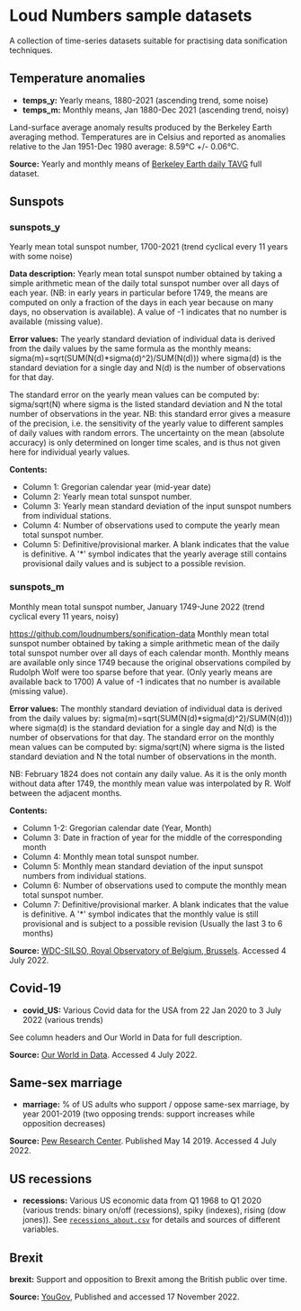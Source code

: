 # Loud Numbers sample datasets

A collection of time-series datasets suitable for practising data sonification techniques.

## Temperature anomalies

- **temps_y:** Yearly means, 1880-2021 (ascending trend, some noise)
- **temps_m:** Monthly means, Jan 1880-Dec 2021 (ascending trend, noisy)

Land-surface average anomaly results produced by the Berkeley Earth averaging method. Temperatures are in Celsius and reported as anomalies relative to the Jan 1951-Dec 1980 average: 8.59°C +/- 0.06°C.

**Source:** Yearly and monthly means of [Berkeley Earth daily TAVG](http://berkeleyearth.lbl.gov/auto/Global/Complete_TAVG_daily.txt) full dataset.

## Sunspots

### sunspots_y

Yearly mean total sunspot number, 1700-2021 (trend cyclical every 11 years with some noise)

**Data description:**
Yearly mean total sunspot number obtained by taking a simple arithmetic mean of the daily total sunspot number over all days of each year. (NB: in early years in particular before 1749, the means are computed on only a fraction of the days in each year because on many days, no observation is available).
A value of -1 indicates that no number is available (missing value).

**Error values:**
The yearly standard deviation of individual data is derived from the daily values by the same formula as the monthly means:
sigma(m)=sqrt(SUM(N(d)*sigma(d)^2)/SUM(N(d)))
where sigma(d) is the standard deviation for a single day and N(d) is the
number of observations for that day.

The standard error on the yearly mean values can be computed by:
sigma/sqrt(N) where sigma is the listed standard deviation and N the total number of observations in the year.
NB: this standard error gives a measure of the precision, i.e. the sensitivity of the yearly value to different samples of daily values with random errors. The uncertainty on the mean (absolute accuracy) is only determined on longer time scales, and is thus not given here for individual yearly values.

**Contents:**

- Column 1: Gregorian calendar year (mid-year date)
- Column 2: Yearly mean total sunspot number.
- Column 3: Yearly mean standard deviation of the input sunspot numbers from individual stations.
- Column 4: Number of observations used to compute the yearly mean total sunspot number.
- Column 5: Definitive/provisional marker. A blank indicates that the value is definitive. A '*' symbol indicates that the yearly average still contains provisional daily values and is subject to a possible revision.

### sunspots_m

Monthly mean total sunspot number, January 1749-June 2022 (trend cyclical every 11 years, noisy)

<https://github.com/loudnumbers/sonification-data>
Monthly mean total sunspot number obtained by taking a simple arithmetic mean of the daily total sunspot number over all days of each calendar month. Monthly means are available only since 1749 because the original observations compiled by Rudolph Wolf were too sparse before that year. (Only yearly means are available back to 1700)
A value of -1 indicates that no number is available (missing value).

**Error values:**
The monthly standard deviation of individual data is derived from the daily values by: sigma(m)=sqrt(SUM(N(d)*sigma(d)^2)/SUM(N(d)))
where sigma(d) is the standard deviation for a single day and N(d) is the
number of observations for that day.
The standard error on the monthly mean values can be computed by:
sigma/sqrt(N) where sigma is the listed standard deviation and N the total number of observations in the month.

NB: February 1824 does not contain any daily value. As it is the only month without data after 1749, the monthly mean value was interpolated by R. Wolf between the adjacent months.

**Contents:**

- Column 1-2: Gregorian calendar date (Year, Month)
- Column 3: Date in fraction of year for the middle of the corresponding month
- Column 4: Monthly mean total sunspot number.
- Column 5: Monthly mean standard deviation of the input sunspot numbers from individual stations.
- Column 6: Number of observations used to compute the monthly mean total sunspot number.
- Column 7: Definitive/provisional marker. A blank indicates that the value is definitive. A '*' symbol indicates that the monthly value is still provisional and is subject to a possible revision (Usually the last 3 to 6 months)

**Source:** [WDC-SILSO, Royal Observatory of Belgium, Brussels](https://www.sidc.be/silso/datafiles). Accessed 4 July 2022.

## Covid-19

- **covid_US:** Various Covid data for the USA from 22 Jan 2020 to 3 July 2022 (various trends)

See column headers and Our World in Data for full description.

**Source:** [Our World in Data](https://ourworldindata.org/covid-deaths). Accessed 4 July 2022.

## Same-sex marriage

- **marriage:** % of US adults who support / oppose same-sex marriage, by year 2001-2019 (two opposing trends: support increases while opposition decreases)

**Source:** [Pew Research Center](https://www.pewresearch.org/religion/fact-sheet/changing-attitudes-on-gay-marriage/). Published May 14 2019. Accessed 4 July 2022.

## US recessions

- **recessions:** Various US economic data from Q1 1968 to Q1 2020 (various trends: binary on/off (recessions), spiky (indexes), rising (dow jones)). See [`recessions_about.csv`](https://github.com/loudnumbers/sonification-data/blob/main/recessions_about.csv) for details and sources of different variables.

## Brexit

**brexit:** Support and opposition to Brexit among the British public over time.

**Source:** [YouGov](https://yougov.co.uk/topics/politics/articles-reports/2022/11/17/one-five-who-voted-brexit-now-think-it-was-wrong-d), Published and accessed 17 November 2022.
